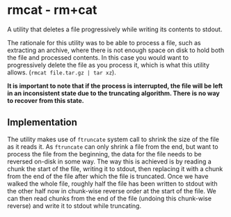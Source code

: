 # rmcat - rm+cat

A utility that deletes a file progressively while writing its contents to stdout.

The rationale for this utility was to be able to process a file, such as extracting an archive, where there is not enough space on disk to hold both the file and processed contents. In this case you would want to progressively delete the file as you process it, which is what this utility allows. (`rmcat file.tar.gz | tar xz`).

**It is important to note that if the process is interrupted, the file will be left in an inconsistent state due to the truncating algorithm. There is no way to recover from this state.**

## Implementation

The utility makes use of `ftruncate` system call to shrink the size of the file as it reads it. As `ftruncate` can only shrink a file from the end, but want to process the file from the beginning, the data for the file needs to be reversed on-disk in some way. The way this is achieved is by reading a chunk the start of the file, writing it to stdout, then replacing it with a chunk from the end of the file after which the file is truncated. Once we have walked the whole file, roughly half the file has been written to stdout with the other half now in chunk-wise reverse order at the start of the file. We can then read chunks from the end of the file (undoing this chunk-wise reverse) and write it to stdout while truncating.